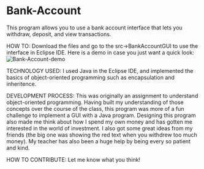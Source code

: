 # Bank-Account
This program allows you to use a bank account interface that lets you withdraw, deposit, and view transactions. 

HOW TO:
Download the files and go to the src->BankAccountGUI to use the interface in Eclipse IDE.
Here is a demo in case you just want a quick look: 
![Bank-Account-demo](https://user-images.githubusercontent.com/59658246/93869477-128a6400-fc89-11ea-8e59-1e6152b538b5.gif)

TECHNOLOGY USED:
I used Java in the Eclipse IDE, and implemented the basics of object-oriented programming such as encapsulation and inheritence.

DEVELOPMENT PROCESS:
This was originally an assignment to understand object-oriented programming. Having built my understanding of those concepts over the course of the class, this program was more of a fun challenge to implement a GUI with a Java program. Designing this program also made me think about how I spend my own money and has gotten me interested in the world of investment. 
I also got some great ideas from my friends (the big one was showing the red text when you withdrew too much money). My teacher has also been a huge help by being every so patient and kind. 

HOW TO CONTRIBUTE:
Let me know what you think!
